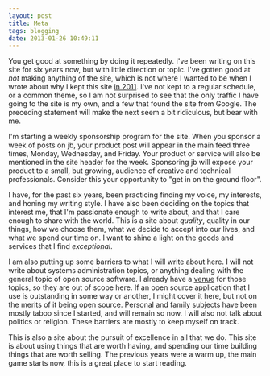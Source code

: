 ```yaml
---
layout: post
title: Meta
tags: blogging
date: 2013-01-26 10:49:11
---
```


You get good at something by doing it repeatedly. I've been writing on this site for six years now, but with little direction or topic. I've gotten good at *not* making anything of the site, which is not where I wanted to be when I wrote about why I kept this site [in 2011][1]. I've not kept to a regular schedule, or a common theme, so I am not surprised to see that the only traffic I have going to the site is my own, and a few that found the site from Google. The preceding statement will make the next seem a bit ridiculous, but bear with me. 

I'm starting a weekly sponsorship program for the site. When you sponsor a week of posts on jb, your product post will appear in the main feed three times, Monday, Wednesday, and Friday. Your product or service will also be mentioned in the site header for the week. Sponsoring jb will expose your product to a small, but growing, audience of creative and technical professionals. Consider this your opportunity to "get in on the ground floor". 

I have, for the past six years, been practicing finding my voice, my interests, and honing my writing style. I have also been deciding on the topics that interest me, that I'm passionate enough to write about, and that I care enough to share with the world. This is a site about *quality*, quality in our things, how we choose them, what we decide to accept into our lives, and what we spend our time on. I want to shine a light on the goods and services that I find *exceptional*. 

I am also putting up some barriers to what I will write about here. I will not write about systems administration topics, or anything dealing with the general topic of open source software. I already have a [venue][2] for those topics, so they are out of scope here. If an open source application that I use is outstanding in some way or another, I might cover it here, but not on the merits of it being open source. Personal and family subjects have been mostly taboo since I started, and will remain so now. I will also not talk about politics or religion. These barriers are mostly to keep myself on track. 

This is also a site about the pursuit of excellence in all that we do. This site is about using things that are worth having, and spending our time building things that are worth selling. The previous years were a warm up, the main game starts now, this is a great place to start reading.


[1]: http://jonathanbuys.com/08-21-2011/Writing_Online.html
[2]: http://ostatic.com
